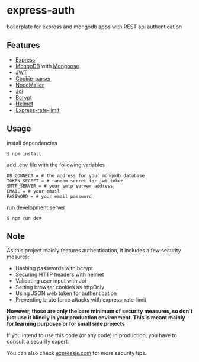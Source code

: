 # express-auth

boilerplate for express and mongodb apps with REST api authentication

## Features

- [Express](https://github.com/expressjs/express)
- [MongoDB](https://www.mongodb.com/) with [Mongoose](https://github.com/Automattic/mongoose)
- [JWT](https://jwt.io/)
- [Cookie-parser](https://github.com/expressjs/cookie-parser)
- [NodeMailer](https://github.com/nodemailer/nodemailer)
- [Joi](https://github.com/hapijs/joi)
- [Bcrypt](https://github.com/kelektiv/node.bcrypt.js)
- [Helmet](https://github.com/helmetjs/helmet)
- [Express-rate-limit](https://github.com/nfriedly/express-rate-limit)

## Usage

install dependencies

```
$ npm install
```

add .env file with the following variables

```
DB_CONNECT = # the address for your mongodb database
TOKEN_SECRET = # random secret for jwt token
SMTP_SERVER = # your smtp server address
EMAIL = # your email
PASSWORD = # your email password
```

run development server

```
$ npm run dev
```

## Note

As this project mainly features authentication, it includes a few security mesures:

- Hashing passwords with bcrypt
- Securing HTTP headers with helmet
- Validating user input with Joi
- Setting browser cookies as httpOnly
- Using JSON web token for authentication
- Preventing brute force attacks with express-rate-limit

**However, those are only the bare minimum of security measures, so don't just use it blindly in your production environment. This is meant mainly for learning purposes or for small side projects**

If you intend to use this code (or any code) in production, you have to consult a security expert.

You can also check [expressjs.com](https://expressjs.com/en/advanced/best-practice-security.html) for more security tips.
